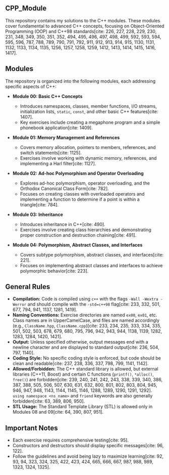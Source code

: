 ## CPP_Module

This repository contains my solutions to the C++ modules. These modules cover fundamental to advanced C++ concepts, focusing on Object-Oriented Programming (OOP) and C++98 standards[cite: 226, 227, 228, 229, 230, 231, 348, 349, 350, 351, 352, 494, 495, 496, 497, 498, 499, 592, 593, 594, 595, 596, 787, 788, 789, 790, 791, 792, 911, 912, 913, 914, 915, 1130, 1131, 1132, 1133, 1134, 1135, 1256, 1257, 1258, 1259, 1412, 1413, 1414, 1415, 1416, 1417].

## Modules

The repository is organized into the following modules, each addressing specific aspects of C++:

* **Module 00:  Basic C++ Concepts**
    * Introduces namespaces, classes, member functions, I/O streams, initialization lists, `static`, `const`, and other basic C++ features[cite: 1407].
    * Key exercises include creating a megaphone program and a simple phonebook application[cite: 1409].

* **Module 01: Memory Management and References**
    * Covers memory allocation, pointers to members, references, and switch statements[cite: 1125].
    * Exercises involve working with dynamic memory, references, and implementing a Harl filter[cite: 1127].

* **Module 02: Ad-hoc Polymorphism and Operator Overloading**
    * Explores ad-hoc polymorphism, operator overloading, and the Orthodox Canonical Class Form[cite: 782].
    * Focuses on creating classes with overloaded operators and implementing a function to determine if a point is within a triangle[cite: 784].

* **Module 03: Inheritance**
    * Introduces inheritance in C++[cite: 490].
    * Exercises involve creating class hierarchies and demonstrating proper construction and destruction chaining[cite: 491].

* **Module 04:  Polymorphism, Abstract Classes, and Interfaces**
    * Covers subtype polymorphism, abstract classes, and interfaces[cite: 221].
    * Focuses on implementing abstract classes and interfaces to achieve polymorphic behavior[cite: 223].

## General Rules

* **Compilation:** Code is compiled using `c++` with the flags `-Wall -Wextra -Werror` and should compile with the `-std=c++98` flag[cite: 233, 332, 501, 677, 794, 941, 1137, 1281, 1419].
* **Naming Conventions:** Exercise directories are named `ex00`, `ex01`, etc. Class names are in UpperCamelCase, and files are named accordingly (e.g., `ClassName.hpp`, `ClassName.cpp`)[cite: 233, 234, 235, 333, 334, 335, 501, 502, 503, 678, 679, 680, 795, 796, 942, 943, 944, 1138, 1139, 1282, 1283, 1284, 1420, 1421].
* **Output:** Unless specified otherwise, output messages end with a newline character and are displayed to standard output[cite: 236, 504, 797, 1140].
* **Coding Style:** No specific coding style is enforced, but code should be clean and readable[cite: 237, 238, 336, 337, 798, 799, 1141, 1142].
* **Allowed/Forbidden:** The C++ standard library is allowed, but external libraries (C++11, Boost) and certain C functions (`printf()`, `*alloc()`, `free()`) are forbidden[cite: 239, 240, 241, 242, 243, 338, 339, 340, 386, 387, 388, 505, 506, 507, 630, 631, 632, 800, 801, 802, 803, 804, 945, 946, 947, 948, 1143, 1144, 1145, 1146, 1288, 1289, 1290, 1291, 1292].  `using namespace <ns_name>` and `friend` keywords are also generally forbidden[cite: 63, 389, 806, 950].
* **STL Usage:** The Standard Template Library (STL) is allowed only in Modules 08 and 09[cite: 64, 390, 807, 951].

##  Important Notes

* Each exercise requires comprehensive testing[cite: 95].
* Constructors and destructors should display specific messages[cite: 96, 122].
* Follow the guidelines and avoid being lazy to maximize learning[cite: 92, 93, 94, 323, 324, 325, 422, 423, 424, 665, 666, 667, 987, 988, 989, 1323, 1324, 1325].